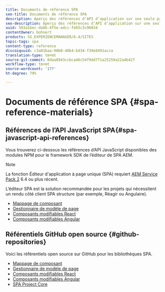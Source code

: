 ```yaml
---
title: Documents de référence SPA
seo-title: Documents de référence SPA
description: Aperçu des références d’API d’application sur une seule page et des référentiels de code source
seo-description: Aperçu des références d’API d’application sur une seule page et des référentiels de code source
uuid: 503a1bec-da8b-4f5e-adcc-fe65c3c96034
contentOwner: bohnert
products: SG_EXPERIENCEMANAGER/6.4/SITES
topic-tags: spa
content-type: reference
discoiquuid: c3a81baa-98b0-40b4-bd34-f39e8491acca
translation-type: tm+mt
source-git-commit: 8daa8943ccbca46c54f9dd7f1a25259a22a4b42f
workflow-type: tm+mt
source-wordcount: '177'
ht-degree: 79%

---
```



# Documents de référence SPA {#spa-reference-materials}

## Références de l’API JavaScript SPA{#spa-javascript-api-references}

Vous trouverez ci-dessous les références d’API JavaScript disponibles des modules NPM pour le framework SDK de l’éditeur de SPA AEM.

>[!NOTE]
>La fonction Éditeur d&#39;application à page unique (SPA) requiert [AEM Service Pack 2](https://helpx.adobe.com/fr/experience-manager/6-4/release-notes/sp-release-notes.html) 6.4 ou plus récent.
>
>L’éditeur SPA est la solution recommandée pour les projets qui nécessitent un rendu côté client SPA structure (par exemple, Réagir ou Angulaire).

* [Mappage de composant](https://www.npmjs.com/package/@adobe/aem-spa-component-mapping)
* [Gestionnaire de modèle de page](https://www.npmjs.com/package/@adobe/aem-spa-page-model-manager)
* [Composants modifiables React](https://www.npmjs.com/package/@adobe/aem-react-editable-components)
* [Composants modifiables Angular](https://www.npmjs.com/package/@adobe/aem-angular-editable-components)

## Référentiels GitHub open source {#github-repositories}

Voici les référentiels open source sur GitHub pour les bibliothèques SPA.

* [Mappage de composant](https://github.com/adobe/aem-spa-component-mapping)
* [Gestionnaire de modèle de page](https://github.com/adobe/aem-spa-page-model-manager)
* [Composants modifiables React](https://github.com/adobe/aem-react-editable-components)
* [Composants modifiables Angular](https://github.com/adobe/aem-angular-editable-components)
* [SPA Project Core](https://github.com/adobe/aem-spa-project-core)
